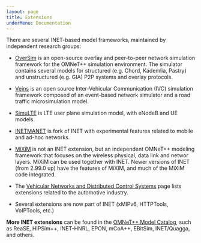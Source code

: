 ```yaml
---
layout: page
title: Extensions
underMenu: Documentation
---
```


There are several INET-based model frameworks, maintained by independent research groups:

*   [OverSim][1] is an open-source overlay and peer-to-peer network simulation framework for the OMNeT++ simulation environment. The simulator contains several models for structured (e.g. Chord, Kademlia, Pastry) and unstructured (e.g. GIA) P2P systems and overlay protocols.

*   [Veins][2] is an open source Inter-Vehicular Communication (IVC) simulation framework composed of an event-based network simulator and a road traffic microsimulation model.

*   [SimuLTE][3] is LTE user plane simulation model, with eNodeB and UE models.

*   [INETMANET][4] is fork of INET with experimental features related to mobile and ad-hoc networks.

*   [MiXiM][5] is not an INET extension, but an independent OMNeT++ modeling framework that focuses on the wireless physical, data link and networ layers. MiXiM can be used together with INET. Newer versions of INET (from 2.99.0 up) have the features of MiXiM, and much of the MiXiM code integrated.

*   The [Vehicular Networks and Distributed Control Systems][6] page lists extensions related to the automotive industry.

*   Several extensions are now part of INET (xMIPv6, HTTPTools, VoIPTools, etc.)

**More INET extensions** can be found in the [OMNeT++ Model Catalog][7], such as ReaSE, HIPSim++, INET-HNRL, EPON, mCoA++, EBitSim, INET/Quagga, and others.

 [1]: http://www.oversim.org
 [2]: http://veins.car2x.org/
 [3]: http://github.com/inet-framework/simulte
 [4]: http://github.com/aarizaq/inetmanet-2.0
 [5]: http://mixim.sourceforge.net
 [6]: http://vehicular.omnetpp.org
 [7]: http://www.omnetpp.org/models/catalog